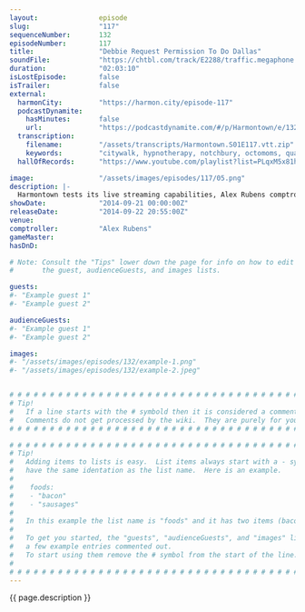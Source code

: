 ```yaml
---
layout:               episode
slug:                 "117"
sequenceNumber:       132
episodeNumber:        117
title:                "Debbie Request Permission To Do Dallas"
soundFile:            "https://chtbl.com/track/E2288/traffic.megaphone.fm/STA4345391070.mp3?updated=1560983632"
duration:             "02:03:10"
isLostEpisode:        false
isTrailer:            false
external:
  harmonCity:         "https://harmon.city/episode-117"
  podcastDynamite:
    hasMinutes:       false
    url:              "https://podcastdynamite.com/#/p/Harmontown/e/132/117"
  transcription:
    filename:         "/assets/transcripts/Harmontown.S01E117.vtt.zip"
    keywords:         "citywalk, hypnotherapy, notchbury, octomoms, quasar, synecdoche, transgresses, comet, hypnotherapist, nottingham, dippin', world-class, alf, hypnotists, hypnotist, upstart, rubens, hailing, estrogen, janine, hydraulic, hypnosis, gaga, stacey, ticker"
  hallOfRecords:      "https://www.youtube.com/playlist?list=PLqxM5x81hNOYhgcVBJQ_jj5ADJ3xpbfYH"

image:                "/assets/images/episodes/117/05.png"
description: |-
  Harmontown tests its live streaming capabilities, Alex Rubens comptrolls and instead of D&D the group goes on a sci-fi side quest.
showDate:             "2014-09-21 00:00:00Z"
releaseDate:          "2014-09-22 20:55:00Z"
venue:                
comptroller:          "Alex Rubens"
gameMaster:           
hasDnD:               

# Note: Consult the "Tips" lower down the page for info on how to edit
#       the guest, audienceGuests, and images lists.

guests:
#- "Example guest 1"
#- "Example guest 2"

audienceGuests:
#- "Example guest 1"
#- "Example guest 2"

images:
#- "/assets/images/episodes/132/example-1.png"
#- "/assets/images/episodes/132/example-2.jpeg"


# # # # # # # # # # # # # # # # # # # # # # # # # # # # # # # # # # # # # # # # # # # # #
# Tip!
#   If a line starts with the # symbold then it is considered a comment.
#   Comments do not get processed by the wiki.  They are purely for your information.
# # # # # # # # # # # # # # # # # # # # # # # # # # # # # # # # # # # # # # # # # # # # #

# # # # # # # # # # # # # # # # # # # # # # # # # # # # # # # # # # # # # # # # # # # # #
# Tip!
#   Adding items to lists is easy.  List items always start with a - symbol and have
#   have the same identation as the list name.  Here is an example.
#
#    foods:
#    - "bacon"
#    - "sausages"
#
#   In this example the list name is "foods" and it has two items (bacon, and sausages).
#
#   To get you started, the "guests", "audienceGuests", and "images" lists below have
#   a few example entries commented out.
#   To start using them remove the # symbol from the start of the line.
#
# # # # # # # # # # # # # # # # # # # # # # # # # # # # # # # # # # # # # # # # # # # # #
---
```


<!-- The episode description will be rendered here -->
{{ page.description }}

<!-- Add your content BELOW here -->
<!-- vvvvvvvvvvvvvvvvvvvvvvvvvvv -->




<!-- ^^^^^^^^^^^^^^^^^^^^^^^^^^^ -->
<!-- Add your content ABOVE here -->

<!-- The episode gallery will be rendered here -->